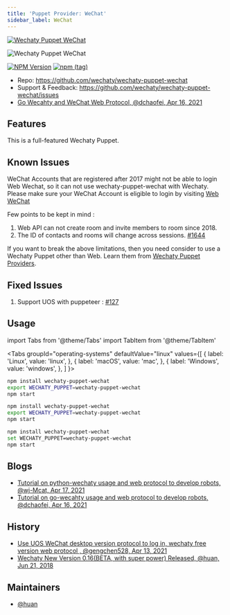 ```yaml
---
title: 'Puppet Provider: WeChat'
sidebar_label: WeChat
---
```


[![Wechaty Puppet WeChat](https://img.shields.io/badge/Puppet-WeChat-blueviolet)](wechat)

![Wechaty Puppet WeChat](https://raw.githubusercontent.com/wechaty/wechaty-puppet-wechat/HEAD/docs/images/wechaty-puppet-wechat.png)

[![NPM Version](https://badge.fury.io/js/wechaty-puppet-wechat.svg)](https://badge.fury.io/js/wechaty-puppet-wechat)
[![npm (tag)](https://img.shields.io/npm/v/wechaty-puppet-wechat/next.svg)](https://www.npmjs.com/package/wechaty-puppet-wechat?activeTab=versions)

- Repo: <https://github.com/wechaty/wechaty-puppet-wechat>
- Support & Feedback: <https://github.com/wechaty/wechaty-puppet-wechat/issues>
- [Go Wecahty and WeChat Web Protocol, @dchaofei, Apr 16, 2021](https://wechaty.js.org/2021/04/16/go-wechaty-use-web/)

## Features

This is a full-featured Wechaty Puppet.

## Known Issues

WeChat Accounts that are registered after 2017 might not be able to login Web Wechat, so it can not use wechaty-puppet-wechat with Wechaty. Please make sure your WeChat Account is eligible to login by visiting [Web WeChat](https://web.wechat.com)

Few points to be kept in mind :

1. Web API can not create room and invite members to room since 2018.
2. The ID of contacts and rooms will change across sessions. [#1644](https://github.com/wechaty/wechaty/issues/1644)

If you want to break the above limitations, then you need consider to use a Wechaty Puppet other than Web. Learn them from [Wechaty Puppet Providers](puppet-providers/overview.mdx).

## Fixed Issues

1. Support UOS with puppeteer : [#127](https://github.com/wechaty/wechaty-puppet-wechat/issues/127)

## Usage

<!-- MDX import -->
import Tabs from '@theme/Tabs'
import TabItem from '@theme/TabItem'

<Tabs
  groupId="operating-systems"
  defaultValue="linux"
  values={[
    { label: 'Linux',   value: 'linux', },
    { label: 'macOS',   value: 'mac', },
    { label: 'Windows', value: 'windows', },
  ]
}>

<TabItem value="linux">

```sh
npm install wechaty-puppet-wechat
export WECHATY_PUPPET=wechaty-puppet-wechat
npm start
```

</TabItem>
<TabItem value="mac">

```sh
npm install wechaty-puppet-wechat
export WECHATY_PUPPET=wechaty-puppet-wechat
npm start
```

</TabItem>
<TabItem value="windows">

```sh
npm install wechaty-puppet-wechat
set WECHATY_PUPPET=wechaty-puppet-wechat
npm start
```

</TabItem>
</Tabs>

## Blogs

- [Tutorial on python-wechaty usage and web protocol to develop robots, @wj-Mcat, Apr 17, 2021](https://wechaty.js.org/2021/04/17/python-wechaty-use-web/)
- [Tutorial on go-wecahty usage and web protocol to develop robots, @dchaofei, Apr 16, 2021](https://wechaty.js.org/2021/04/16/go-wechaty-use-web/)

## History

- [Use UOS WeChat desktop version protocol to log in, wechaty free version web protocol , @gengchen528, Apr 13, 2021](https://wechaty.js.org/2021/04/13/wechaty-uos-web/)
- [Wechaty New Version 0.16(BETA, with super power) Released, @huan, Jun 21, 2018](https://wechaty.js.org/2018/06/21/wechaty-new-release-version-0.16/)

## Maintainers

- [@huan](https://wechaty.js.org/contributors/huan)
